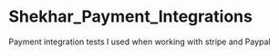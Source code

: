 # Shekhar_Payment_Integrations
Payment integration tests I used when working with stripe and Paypal
